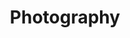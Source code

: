 ---
title: "Photography"
description: "Photo habitant morbi tristique senectus et netus et malesuada fames."
faIcon: "camera"
---